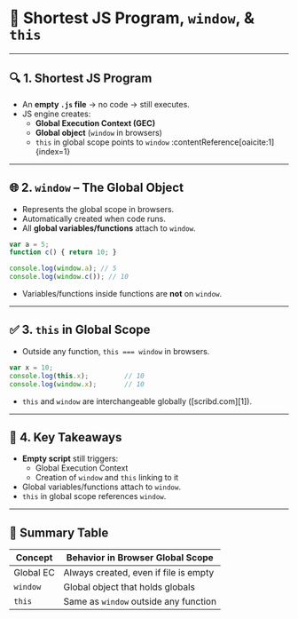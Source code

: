 # 📘 Shortest JS Program, `window`, & `this`

---

## 🔍 1. Shortest JS Program
- An **empty `.js` file** → no code → still executes.
- JS engine creates:
  - **Global Execution Context (GEC)**
  - **Global object** (`window` in browsers)
  - `this` in global scope points to `window` :contentReference[oaicite:1]{index=1}

---

## 🌐 2. `window` – The Global Object
- Represents the global scope in browsers.
- Automatically created when code runs.
- All **global variables/functions** attach to `window`.
```js
var a = 5;
function c() { return 10; }

console.log(window.a); // 5
console.log(window.c()); // 10
````
* Variables/functions inside functions are **not** on `window`.

---

## ✅ 3. `this` in Global Scope
* Outside any function, `this === window` in browsers.
```js
var x = 10;
console.log(this.x);         // 10
console.log(window.x);       // 10
```
* `this` and `window` are interchangeable globally ([scribd.com][1]).

---

## 🧠 4. Key Takeaways
* **Empty script** still triggers:
  * Global Execution Context
  * Creation of `window` and `this` linking to it
* Global variables/functions attach to `window`.
* `this` in global scope references `window`.

---

## 🧾 Summary Table
| Concept   | Behavior in Browser Global Scope      |
| --------- | ------------------------------------- |
| Global EC | Always created, even if file is empty |
| `window`  | Global object that holds globals      |
| `this`    | Same as `window` outside any function |
